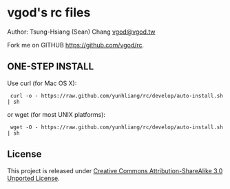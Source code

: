 vgod's rc files
===============

Author: Tsung-Hsiang (Sean) Chang <vgod@vgod.tw>

Fork me on GITHUB  https://github.com/vgod/rc.

ONE-STEP INSTALL
----------------

Use curl (for Mac OS X):

     curl -o - https://raw.github.com/yunhliang/rc/develop/auto-install.sh | sh

or wget (for most UNIX platforms):

     wget -O - https://raw.github.com/yunhliang/rc/develop/auto-install.sh | sh

License
-------

This project is released under [Creative Commons Attribution-ShareAlike 3.0 Unported License](http://creativecommons.org/licenses/by-sa/3.0/deed.en_US).

